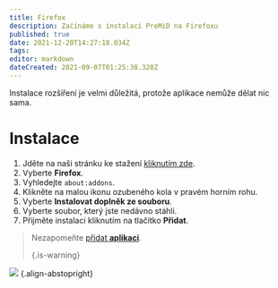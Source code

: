 ```yaml
---
title: Firefox
description: Začínáme s instalací PreMiD na Firefoxu
published: true
date: 2021-12-20T14:27:18.034Z
tags:
editor: markdown
dateCreated: 2021-09-07T01:25:38.328Z
---
```


Instalace rozšíření je velmi důležitá, protože aplikace nemůže dělat nic sama.

# Instalace
1. Jděte na naši stránku ke stažení [kliknutím zde](https://premid.app/downloads).
2. Vyberte **Firefox**.
3. Vyhledejte `about:addons`.
4. Klikněte na malou ikonu ozubeného kola v pravém horním rohu.
5. Vyberte **Instalovat doplněk ze souboru**.
6. Vyberte soubor, který jste nedávno stáhli.
7. Přijměte instalaci kliknutím na tlačítko **Přidat**.

> Nezapomeňte [přidat **aplikaci**](/install). 
> 
> {.is-warning}

![](https://img.icons8.com/color/2x/firefox.png) {.align-abstopright}
